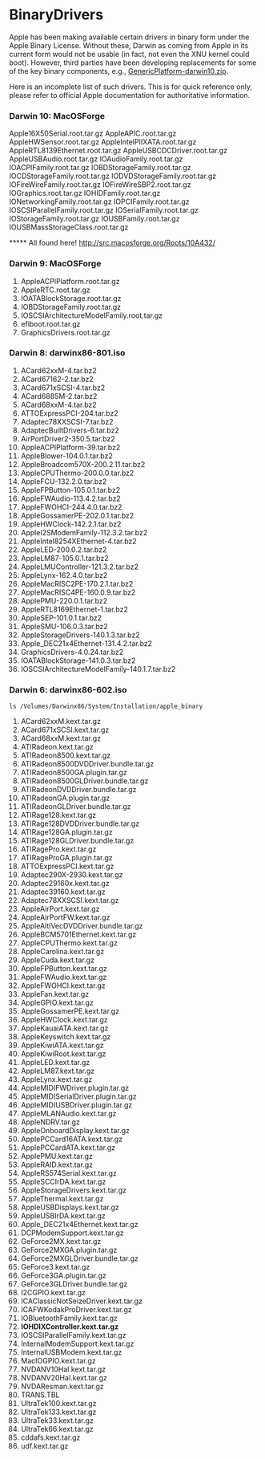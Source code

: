 BinaryDrivers
=============

Apple has been making available certain drivers in binary form under the Apple Binary License. Without these, Darwin as coming from Apple in its current form would not be usable (in fact, not even the XNU kernel could boot). However, third parties have been developing replacements for some of the key binary components, e.g., [GenericPlatform-darwin10.zip](http://smuckola.org/projects/puredarwin/GenericPlatform-darwin10.zip).

Here is an incomplete list of such drivers. This is for quick reference only, please refer to official Apple documentation for authoritative information.

### Darwin 10: MacOSForge

Apple16X50Serial.root.tar.gz
AppleAPIC.root.tar.gz
AppleHWSensor.root.tar.gz
AppleIntelPIIXATA.root.tar.gz
AppleRTL8139Ethernet.root.tar.gz
AppleUSBCDCDriver.root.tar.gz
AppleUSBAudio.root.tar.gz
IOAudioFamily.root.tar.gz
IOACPIFamily.root.tar.gz
IOBDStorageFamily.root.tar.gz
IOCDStorageFamily.root.tar.gz
IODVDStorageFamily.root.tar.gz
IOFireWireFamily.root.tar.gz
IOFireWireSBP2.root.tar.gz
IOGraphics.root.tar.gz
IOHIDFamily.root.tar.gz
IONetworkingFamily.root.tar.gz
IOPCIFamily.root.tar.gz
IOSCSIParallelFamily.root.tar.gz
IOSerialFamily.root.tar.gz
IOStorageFamily.root.tar.gz
IOUSBFamily.root.tar.gz
IOUSBMassStorageClass.root.tar.gz

***** All found here!
http://src.macosforge.org/Roots/10A432/

### Darwin 9: MacOSForge

1.  AppleACPIPlatform.root.tar.gz
2.  AppleRTC.root.tar.gz
3.  IOATABlockStorage.root.tar.gz
4.  IOBDStorageFamily.root.tar.gz
5.  IOSCSIArchitectureModelFamily.root.tar.gz
6.  efiboot.root.tar.gz
7.  GraphicsDrivers.root.tar.gz

### Darwin 8: darwinx86-801.iso

1.  ACard62xxM-4.tar.bz2
2.  ACard67162-2.tar.bz2
3.  ACard671xSCSI-4.tar.bz2
4.  ACard6885M-2.tar.bz2
5.  ACard68xxM-4.tar.bz2
6.  ATTOExpressPCI-204.tar.bz2
7.  Adaptec78XXSCSI-7.tar.bz2
8.  AdaptecBuiltDrivers-6.tar.bz2
9.  AirPortDriver2-350.5.tar.bz2
10. AppleACPIPlatform-39.tar.bz2
11. AppleBlower-104.0.1.tar.bz2
12. AppleBroadcom570X-200.2.11.tar.bz2
13. AppleCPUThermo-200.0.0.tar.bz2
14. AppleFCU-132.2.0.tar.bz2
15. AppleFPButton-105.0.1.tar.bz2
16. AppleFWAudio-113.4.2.tar.bz2
17. AppleFWOHCI-244.4.0.tar.bz2
18. AppleGossamerPE-202.0.1.tar.bz2
19. AppleHWClock-142.2.1.tar.bz2
20. AppleI2SModemFamily-112.3.2.tar.bz2
21. AppleIntel8254XEthernet-4.tar.bz2
22. AppleLED-200.0.2.tar.bz2
23. AppleLM87-105.0.1.tar.bz2
24. AppleLMUController-121.3.2.tar.bz2
25. AppleLynx-162.4.0.tar.bz2
26. AppleMacRISC2PE-170.2.1.tar.bz2
27. AppleMacRISC4PE-160.0.9.tar.bz2
28. ApplePMU-220.0.1.tar.bz2
29. AppleRTL8169Ethernet-1.tar.bz2
30. AppleSEP-101.0.1.tar.bz2
31. AppleSMU-106.0.3.tar.bz2
32. AppleStorageDrivers-140.1.3.tar.bz2
33. Apple_DEC21x4Ethernet-131.4.2.tar.bz2
34. GraphicsDrivers-4.0.24.tar.bz2
35. IOATABlockStorage-141.0.3.tar.bz2
36. IOSCSIArchitectureModelFamily-140.1.7.tar.bz2

### Darwin 6: darwinx86-602.iso

`ls /Volumes/Darwinx86/System/Installation/apple_binary`

1.  ACard62xxM.kext.tar.gz
2.  ACard671xSCSI.kext.tar.gz
3.  ACard68xxM.kext.tar.gz
4.  ATIRadeon.kext.tar.gz
5.  ATIRadeon8500.kext.tar.gz
6.  ATIRadeon8500DVDDriver.bundle.tar.gz
7.  ATIRadeon8500GA.plugin.tar.gz
8.  ATIRadeon8500GLDriver.bundle.tar.gz
9.  ATIRadeonDVDDriver.bundle.tar.gz
10. ATIRadeonGA.plugin.tar.gz
11. ATIRadeonGLDriver.bundle.tar.gz
12. ATIRage128.kext.tar.gz
13. ATIRage128DVDDriver.bundle.tar.gz
14. ATIRage128GA.plugin.tar.gz
15. ATIRage128GLDriver.bundle.tar.gz
16. ATIRagePro.kext.tar.gz
17. ATIRageProGA.plugin.tar.gz
18. ATTOExpressPCI.kext.tar.gz
19. Adaptec290X-2930.kext.tar.gz
20. Adaptec29160x.kext.tar.gz
21. Adaptec39160.kext.tar.gz
22. Adaptec78XXSCSI.kext.tar.gz
23. AppleAirPort.kext.tar.gz
24. AppleAirPortFW.kext.tar.gz
25. AppleAltiVecDVDDriver.bundle.tar.gz
26. AppleBCM5701Ethernet.kext.tar.gz
27. AppleCPUThermo.kext.tar.gz
28. AppleCarolina.kext.tar.gz
29. AppleCuda.kext.tar.gz
30. AppleFPButton.kext.tar.gz
31. AppleFWAudio.kext.tar.gz
32. AppleFWOHCI.kext.tar.gz
33. AppleFan.kext.tar.gz
34. AppleGPIO.kext.tar.gz
35. AppleGossamerPE.kext.tar.gz
36. AppleHWClock.kext.tar.gz
37. AppleKauaiATA.kext.tar.gz
38. AppleKeyswitch.kext.tar.gz
39. AppleKiwiATA.kext.tar.gz
40. AppleKiwiRoot.kext.tar.gz
41. AppleLED.kext.tar.gz
42. AppleLM87.kext.tar.gz
43. AppleLynx.kext.tar.gz
44. AppleMIDIFWDriver.plugin.tar.gz
45. AppleMIDISerialDriver.plugin.tar.gz
46. AppleMIDIUSBDriver.plugin.tar.gz
47. AppleMLANAudio.kext.tar.gz
48. AppleNDRV.tar.gz
49. AppleOnboardDisplay.kext.tar.gz
50. ApplePCCard16ATA.kext.tar.gz
51. ApplePCCardATA.kext.tar.gz
52. ApplePMU.kext.tar.gz
53. AppleRAID.kext.tar.gz
54. AppleRS574Serial.kext.tar.gz
55. AppleSCCIrDA.kext.tar.gz
56. AppleStorageDrivers.kext.tar.gz
57. AppleThermal.kext.tar.gz
58. AppleUSBDisplays.kext.tar.gz
59. AppleUSBIrDA.kext.tar.gz
60. Apple_DEC21x4Ethernet.kext.tar.gz
61. DCPModemSupport.kext.tar.gz
62. GeForce2MX.kext.tar.gz
63. GeForce2MXGA.plugin.tar.gz
64. GeForce2MXGLDriver.bundle.tar.gz
65. GeForce3.kext.tar.gz
66. GeForce3GA.plugin.tar.gz
67. GeForce3GLDriver.bundle.tar.gz
68. I2CGPIO.kext.tar.gz
69. ICAClassicNotSeizeDriver.kext.tar.gz
70. ICAFWKodakProDriver.kext.tar.gz
71. IOBluetoothFamily.kext.tar.gz
72. <span style="font-weight:bold">IOHDIXController.kext.tar.gz</span>
73. IOSCSIParallelFamily.kext.tar.gz
74. InternalModemSupport.kext.tar.gz
75. InternalUSBModem.kext.tar.gz
76. MacIOGPIO.kext.tar.gz
77. NVDANV10Hal.kext.tar.gz
78. NVDANV20Hal.kext.tar.gz
79. NVDAResman.kext.tar.gz
80. TRANS.TBL
81. UltraTek100.kext.tar.gz
82. UltraTek133.kext.tar.gz
83. UltraTek33.kext.tar.gz
84. UltraTek66.kext.tar.gz
85. cddafs.kext.tar.gz
86. udf.kext.tar.gz
